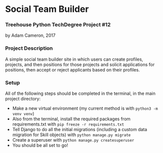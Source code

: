 # Social Team Builder
### Treehouse Python TechDegree Project #12

by Adam Cameron, 2017

### Project Description

A simple social team builder site in which users can create profiles, projects, and then positions for those projects and solicit applications for positions, then accept or reject applicants based on their profiles.

### Setup

All of the following steps should be completed in the terminal, in the main project directory:

- Make a new virtual environment (my current method is with `python3 -m venv venv`)
- Also from the terminal, install the required packages from requirements.txt with `pip freeze -r requirements.txt`
- Tell Django to do all the initial migrations (including a custom data migration for Skill objects) with `python manage.py migrate`
- Create a superuser with `python manage.py createsuperuser`
- You should be all set to go!
